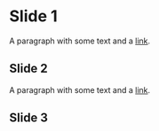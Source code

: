 # Slide 1
A paragraph with some text and a [link](https://hakim.se).


## Slide 2
A paragraph with some text and a [link](https://hakim.se).



## Slide 3
